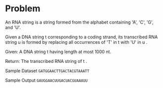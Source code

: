 # Problem

An RNA string is a string formed from the alphabet containing 'A', 'C', 'G', and 'U'.

Given a DNA string t
corresponding to a coding strand, its transcribed RNA string u
is formed by replacing all occurrences of 'T' in t
with 'U' in u
.

Given: A DNA string t
having length at most 1000 nt.

Return: The transcribed RNA string of t .

Sample Dataset
`GATGGAACTTGACTACGTAAATT`

Sample Output
`GAUGGAACUUGACUACGUAAAUU`